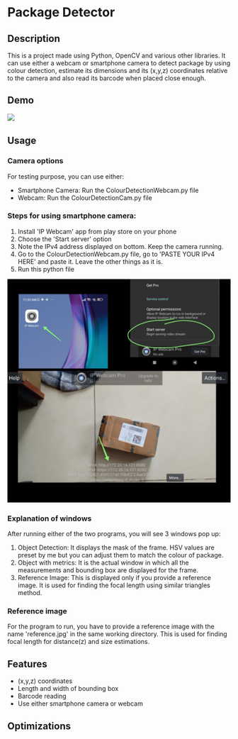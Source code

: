 
# Package Detector

## Description
This is a project made using Python, OpenCV and various other libraries. It can use either a webcam or smartphone camera to detect package by using colour detection, estimate its dimensions and its (x,y,z) coordinates relative to the camera and also read its barcode when placed close enough.



## Demo

![](https://github.com/tashad19/package-detector/blob/main/working1.gif)



## Usage

### Camera options
For testing purpose, you can use either:
- Smartphone Camera: Run the ColourDetectionWebcam.py file
- Webcam: Run the ColourDetectionCam.py file

### Steps for using smartphone camera:
1. Install 'IP Webcam' app from play store on your phone
2. Choose the 'Start server' option
3. Note the IPv4 address displayed on bottom. Keep the camera running.
4. Go to the ColourDetectionWebcam.py file, go to 'PASTE YOUR IPv4 HERE' and paste it. Leave the other things as it is.
5. Run this python file

![](https://github.com/tashad19/package-detector/blob/main/IP%20camera%20steps.jpg)

### Explanation of windows 
After running either of the two programs, you will see 3 windows pop up:
1. Object Detection: It displays the mask of the frame. HSV values are preset by me but you can adjust them to match the colour of package.
2. Object with metrics: It is the actual window in which all the measurements and bounding box are displayed for the frame.
3. Reference Image: This is displayed only if you provide a reference image. It is used for finding the focal length using similar triangles method.

### Reference image
For the program to run, you have to provide a reference image with the name 'reference.jpg' in the same working directory. 
This is used for finding focal length for distance(z) and size estimations.


## Features

- (x,y,z) coordinates
- Length and width of bounding box
- Barcode reading
- Use either smartphone camera or webcam


## Optimizations



